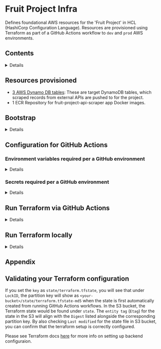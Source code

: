# Fruit Project Infra

Defines foundational AWS resources for the 'Fruit Project' in HCL (HashiCorp Configuration Language). Resources are provisioned using Terraform as part of a GitHub Actions workflow to `dev` and `prod` AWS environments. 

## Contents

<details>

- [Resources provisioned](#resources-provisioned)
- [Bootstrap](#bootstrap)
- [Configuration for GitHub Actions](#configuration-for-github-actions)
  - [Environment variables required per a GitHub environment](#environment-variables-required-per-a-github-environment)
  - [Secrets required per a GitHub environment](#secrets-required-per-a-github-environment)
- [Run Terraform via GitHub Actions](#run-terraform-via-github-actions)
- [Run Terraform locally](#run-terraform-locally)
  - [Prerequisittes](#prerequisittes)
  - [Steps for running code locally](#steps-for-running-code-locally) -[Appendix](#appendix) -[Validating your Terraform configuration](#validating-your-terraform-configuration)

</details>

## Resources provisioned

- [3 AWS Dynamo DB tables](./terraform/modules/dynamo_db/main.tf): These are target DynamoDB tables, which scraped records from external APIs are pushed to for the project.
- 1 ECR Repository for fruit-project-api-scraper app Docker images.

## Bootstrap

<details>

This refers to resources which need to be created manually for Terraform to work with a remote state in AWS S3 bucket.

This project supports deploying to `dev` and `prod` environments hosted in 2 different AWS accounts.

In these target accounts, maually create the following:

- S3 bucket: This should be uniquely named per an environment e.g. `fruit-project-foundations-<env>`
- DynamoDB table: Create a table e.g. `fruit-project-foundations` and add `LockID` as the Partition key. This helps avoid different users interacting with the Terraform state at the same time.

In the Terraform backend files at `/terraform/config-vars/backend-<env>.tfvars`, review and update the values. You can read more about validating your Terraform setup [here](#validating-your-terraform-configuration)

In the target accounts, you will also need to created an AWS IAM role which can be assumed by GitHub actions workflows.

In relation to the IAM role, this should have a trust policy, which enables GitHub as a OIDC provider to assume the role with certain permissions. A policy should also be attached to the role, applying the 'principle of least privilige'. Please consult this [AWS blog](https://aws.amazon.com/blogs/security/use-iam-roles-to-connect-github-actions-to-actions-in-aws/) for further guidance.

Following this, it is necessary to setup environment variables and secrets per a GitHub environment for your repo.

</details>

## Configuration for GitHub Actions

### Environment variables required per a GitHub environment

<details>

| Field                    | Explanation                                                  |
| ------------------------ | ------------------------------------------------------------ |
| `ENV`                    | e.g. `dev` / `prod`                                          |
| `MINIMUM_APPROVALS`      | Mininum number of approvals required for deploying to `prod` |
| `TF_BACKEND_CONFIG_FILE` | e.g. `config-vars/backend-dev.tfvars`                        |
| `TF_VARS_FILE`           | e.g. `config-vars/tf-vars-dev.tfvars`                        |
| `TF_VERSION`             | e.g. `1.8.5`                                                 |
| `TF_WORKING_DIR`         | e.g. `terraform`                                             |

</details>

### Secrets required per a GitHub environment

<details>

| Field                     | Explanation                                                                 |
| ------------------------- | --------------------------------------------------------------------------- |
| `AWS_REGION`              | Target AWS region e.g `eu-west-2`                                           |
| `AWS_ACCOUNT_ACCESS_ROLE` | AWS arn for the IAM role you have created as part of the Bootstrap process. |
| `TF_PLAN_APPROVERS`       | e.g. `GitHubUser1,GitHubUser2`                                              |

</details>

## Run Terraform via GitHub Actions

<details>

- Review Github Actions workflow [here](.github/workflows/main_workflow.yml) to see steps for provisioning resources
- Basically, a Terraform plan is raised when a PR is raised and the PR is decorated with the plan for review
- When a PR is merged, a Terraform plan, followed by Terraform apply is run with an auto-approve option. If it fails, raise another PR to resolve the bug.

</details>

## Run Terraform locally

<details>

### Prerequisittes

- Terraform version: v1.8.5
- Ability to set AWS context, e.g. with [aws-vault](https://github.com/99designs/aws-vault)

### Steps for running code locally

These steps relate to running Terraform commands in relation to the `dev` environment

1. Navigate to `./terraform`
2. Set aws context e.g. `aws-vault exec <profile>`
3. `terraform init -backend-config=./config-vars/backend-dev.tfvars`
4. `terraform plan -var-file=./config-vars/tf-vars-dev.tfvars  -out=.tfplanfile` - Ensure to review environment variables before you run this. Once you run the command, review the plan.
5. `terraform apply ---var-file terraform.tfvars.json` - Ensure to review the plan before you apply.

Resources can be teared down with `terraform destroy -var-file=./config-vars/tf-vars-dev.tfvars`.

</details>

## Appendix

## Validating your Terraform configuration

If you set the `key` as `state/terraform.tfstate`, you will see that under `LockID`, the partition key will show as `<your-bucket>/state/terraform.tfstate-md5` when the state is first automatically created from running GitHub Actions workflows. In the S3 bucket, the Terraform state would be found under `state`. The `entity tag` (`Etag`) for the state in the S3 will align with the `Digest` listed alongside the corresponding partition key. By also checking `Last modified` for the state file in S3 bucket, you can confirm that the terraform setup is correctly configured.

Please see Terraform docs [here](https://developer.hashicorp.com/terraform/language/settings/backends/configuration) for more info on setting up backend configuraion.
